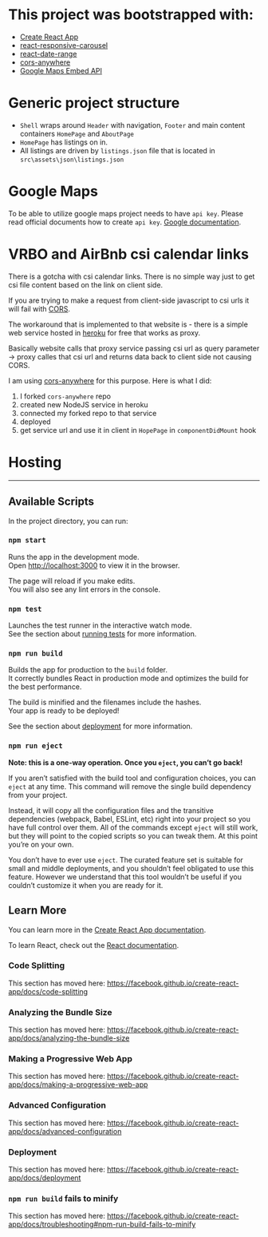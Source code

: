 
# This project was bootstrapped with:
 - [Create React App](https://github.com/facebook/create-react-app)
 - [react-responsive-carousel](https://github.com/leandrowd/react-responsive-carousel)
 - [react-date-range](https://github.com/hypeserver/react-date-range#readme)
 - [cors-anywhere](https://github.com/Rob--W/cors-anywhere#readme)
 - [Google Maps Embed API](https://developers.google.com/maps/documentation/embed/get-started)


# Generic project structure
- `Shell` wraps around `Header` with navigation, `Footer` and main content containers `HomePage` and `AboutPage`
- `HomePage` has listings on in.
- All listings are driven by `listings.json` file that is located in `src\assets\json\listings.json`

# Google Maps
To be able to utilize google maps project needs to have `api key`.
Please read official documents how to create `api key`. [Google documentation](https://developers.google.com/maps/documentation/javascript/get-api-key).
 
# VRBO and AirBnb csi calendar links
There is a gotcha with csi calendar links.
There is no simple way just to get csi file content based on the link on client side. 

If you are trying to make a request from client-side javascript to csi urls it will fail with [CORS](https://developer.mozilla.org/en-US/docs/Web/HTTP/CORS).

The workaround that is implemented to that website is - there is a simple web service hosted in [heroku](https://www.heroku.com/) for free that works as proxy. 

Basically website calls that proxy service passing csi url as query parameter -> proxy calles that csi url and returns data back to client side not causing CORS.

I am using [cors-anywhere](https://github.com/Rob--W/cors-anywhere#readme) for this purpose.
Here is what I did:
1. I forked `cors-anywhere` repo
2. created new NodeJS service in heroku
3. connected my forked repo to that service
4. deployed
5. get service url and use it in client in `HopePage` in `componentDidMount` hook

# Hosting

 ---

## Available Scripts

In the project directory, you can run:

### `npm start`

Runs the app in the development mode.<br />
Open [http://localhost:3000](http://localhost:3000) to view it in the browser.

The page will reload if you make edits.<br />
You will also see any lint errors in the console.

### `npm test`

Launches the test runner in the interactive watch mode.<br />
See the section about [running tests](https://facebook.github.io/create-react-app/docs/running-tests) for more information.

### `npm run build`

Builds the app for production to the `build` folder.<br />
It correctly bundles React in production mode and optimizes the build for the best performance.

The build is minified and the filenames include the hashes.<br />
Your app is ready to be deployed!

See the section about [deployment](https://facebook.github.io/create-react-app/docs/deployment) for more information.

### `npm run eject`

**Note: this is a one-way operation. Once you `eject`, you can’t go back!**

If you aren’t satisfied with the build tool and configuration choices, you can `eject` at any time. This command will remove the single build dependency from your project.

Instead, it will copy all the configuration files and the transitive dependencies (webpack, Babel, ESLint, etc) right into your project so you have full control over them. All of the commands except `eject` will still work, but they will point to the copied scripts so you can tweak them. At this point you’re on your own.

You don’t have to ever use `eject`. The curated feature set is suitable for small and middle deployments, and you shouldn’t feel obligated to use this feature. However we understand that this tool wouldn’t be useful if you couldn’t customize it when you are ready for it.

## Learn More

You can learn more in the [Create React App documentation](https://facebook.github.io/create-react-app/docs/getting-started).

To learn React, check out the [React documentation](https://reactjs.org/).

### Code Splitting

This section has moved here: https://facebook.github.io/create-react-app/docs/code-splitting

### Analyzing the Bundle Size

This section has moved here: https://facebook.github.io/create-react-app/docs/analyzing-the-bundle-size

### Making a Progressive Web App

This section has moved here: https://facebook.github.io/create-react-app/docs/making-a-progressive-web-app

### Advanced Configuration

This section has moved here: https://facebook.github.io/create-react-app/docs/advanced-configuration

### Deployment

This section has moved here: https://facebook.github.io/create-react-app/docs/deployment

### `npm run build` fails to minify

This section has moved here: https://facebook.github.io/create-react-app/docs/troubleshooting#npm-run-build-fails-to-minify
